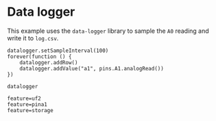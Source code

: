 # Data logger

This example uses the ``data-logger`` library to sample the ``A0`` reading and write it to ``log.csv``.

```blocks
datalogger.setSampleInterval(100)
forever(function () {
    datalogger.addRow()
    datalogger.addValue("a1", pins.A1.analogRead())
})
```

```package
datalogger
```

```config
feature=uf2
feature=pina1
feature=storage
```
